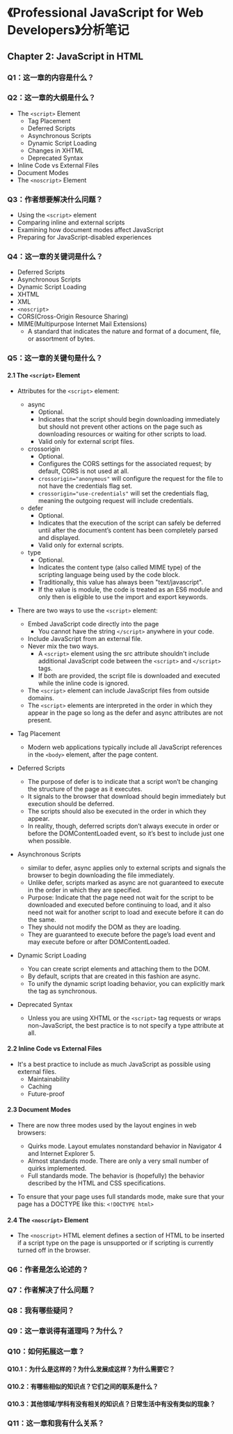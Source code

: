 # 《Professional JavaScript for Web Developers》分析笔记

## Chapter 2: JavaScript in HTML

### Q1：这一章的内容是什么？

### Q2：这一章的大纲是什么？

- The `<script>` Element
  - Tag Placement
  - Deferred Scripts
  - Asynchronous Scripts
  - Dynamic Script Loading
  - Changes in XHTML
  - Deprecated Syntax
- Inline Code vs External Files
- Document Modes
- The `<noscript>` Element

### Q3：作者想要解决什么问题？

- Using the `<script>` element
- Comparing inline and external scripts
- Examining how document modes affect JavaScript
- Preparing for JavaScript-disabled experiences

### Q4：这一章的关键词是什么？

- Deferred Scripts
- Asynchronous Scripts
- Dynamic Script Loading
- XHTML
- XML
- `<noscript>`
- CORS(Cross-Origin Resource Sharing)
- MIME(Multipurpose Internet Mail Extensions)
  - A standard that indicates the nature and format of a document, file, or assortment of bytes.

### Q5：这一章的关键句是什么？

#### 2.1 The `<script>` Element

- Attributes for the `<script>` element:
  - async
    - Optional.
    - Indicates that the script should begin downloading immediately
      but should not prevent other actions on the page such as downloading resources or
      waiting for other scripts to load.
    - Valid only for external script files.
  - crossorigin
    - Optional.
    - Configures the CORS settings for the associated request; by default, CORS is not used at all.
    - `crossorigin="anonymous"` will configure the request for the file to not have the credentials flag set.
    - `crossorigin="use-credentials"` will set the credentials flag, meaning the outgoing request will include credentials.
  - defer
    - Optional.
    - Indicates that the execution of the script can safely be deferred until
      after the document’s content has been completely parsed and displayed.
    - Valid only for external scripts.
  - type
    - Optional.
    - Indicates the content type (also called MIME type) of the scripting language being used by the code block.
    - Traditionally, this value has always been "text/javascript".
    - If the value is module, the code is treated as an ES6 module and only then is eligible to use the import and export keywords.

- There are two ways to use the `<script>` element:
  - Embed JavaScript code directly into the page
    - You cannot have the string `</script>` anywhere in your code.
  - Include JavaScript from an external file.
  - Never mix the two ways.
    - A `<script>` element using the src attribute shouldn't include additional JavaScript code between the `<script>` and `</script>` tags.
    - If both are provided, the script file is downloaded and executed while the inline code is ignored.
  - The `<script>` element can include JavaScript files from outside domains.
  - The `<script>` elements are interpreted in the order in which they appear in the page
    so long as the defer and async attributes are not present.

- Tag Placement
  - Modern web applications typically include all JavaScript references in the `<body>` element, after the page content.

- Deferred Scripts
  - The purpose of defer is to indicate that a script won’t be changing the structure of the page as it executes.
  - It signals to the browser that download should begin immediately but execution should be deferred.
  - The scripts should also be executed in the order in which they appear.
  - In reality, though, deferred scripts don’t always execute in order or before the DOMContentLoaded event,
    so it’s best to include just one when possible.

- Asynchronous Scripts
  - similar to defer, async applies only to external scripts and signals the browser to begin downloading the file immediately.
  - Unlike defer, scripts marked as async are not guaranteed to execute in the order in which they are specified.
  - Purpose: Indicate that the page need not wait for the script to be downloaded and executed before continuing to load,
    and it also need not wait for another script to load and execute before it can do the same.
  - They should not modify the DOM as they are loading.
  - They are guaranteed to execute before the page’s load event and may execute before or after DOMContentLoaded.

- Dynamic Script Loading
  - You can create script elements and attaching them to the DOM.
  - By default, scripts that are created in this fashion are async.
  - To unify the dynamic script loading behavior, you can explicitly mark the tag as synchronous.

- Deprecated Syntax
  - Unless you are using XHTML or the `<script>` tag requests or wraps non-JavaScript,
    the best practice is to not specify a type attribute at all.

#### 2.2 Inline Code vs External Files

- It's a best practice to include as much JavaScript as possible using external files.
  - Maintainability
  - Caching
  - Future-proof

#### 2.3 Document Modes

- There are now three modes used by the layout engines in web browsers:
  - Quirks mode. Layout emulates nonstandard behavior in Navigator 4 and Internet Explorer 5.
  - Almost standards mode. There are only a very small number of quirks implemented.
  - Full standards mode. The behavior is (hopefully) the behavior described by the HTML and CSS specifications.

- To ensure that your page uses full standards mode, make sure that your page has a DOCTYPE like this: `<!DOCTYPE html>`

#### 2.4 The `<noscript>` Element

- The `<noscript>` HTML element defines a section of HTML to be inserted
  if a script type on the page is unsupported or if scripting is currently turned off in the browser.

### Q6：作者是怎么论述的？

### Q7：作者解决了什么问题？

### Q8：我有哪些疑问？

### Q9：这一章说得有道理吗？为什么？

### Q10：如何拓展这一章？

#### Q10.1：为什么是这样的？为什么发展成这样？为什么需要它？

#### Q10.2：有哪些相似的知识点？它们之间的联系是什么？

#### Q10.3：其他领域/学科有没有相关的知识点？日常生活中有没有类似的现象？

### Q11：这一章和我有什么关系？
